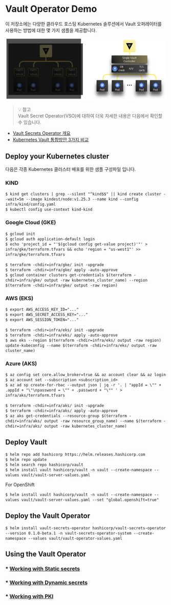 # Vault Operator Demo
이 저장소에는 다양한 클라우드 호스팅 Kubernetes 솔루션에서 Vault 오퍼레이터를 사용하는 방법에 대한 몇 가지 샘플을 제공합니다.

![img](https://raw.githubusercontent.com/hyungwook0221/img/main/uPic/vso-img.png)

> 💡 참고  
Vault Secret Operator(VSO)에 대하여 더욱 자세한 내용은 다음에서 확인할 수 있습니다.
- [Vault Secrets Operator 개요](https://docmoa.github.io/04-HashiCorp/06-Vault/01-Information/vault-secret-operator/1-vso-overview.html)
- [Kubernetes Vault 통합방안 3가지 비교](https://docmoa.github.io/04-HashiCorp/06-Vault/04-UseCase/vault-k8s-integration-three-methods.html)

## Deploy your Kubernetes cluster
다음은 각종 Kubernetes 클러스터 배포를 위한 샘플 구성파일 입니다.

### KIND

```shell
$ kind get clusters | grep --silent "^kind$$" || kind create cluster --wait=5m --image kindest/node:v1.25.3 --name kind --config infra/kind/config.yaml
$ kubectl config use-context kind-kind
```

### Google Cloud (GKE)

```shell       
$ gcloud init
$ gcloud auth application-default login
$ echo 'project_id = "'$(gcloud config get-value project)'"' > infra/gke/terraform.tfvars && echo 'region = "us-west1"' >> infra/gke/terraform.tfvars

$ terraform -chdir=infra/gke/ init -upgrade
$ terraform -chdir=infra/gke/ apply -auto-approve
$ gcloud container clusters get-credentials $(terraform -chdir=infra/gke/ output -raw kubernetes_cluster_name) --region $(terraform -chdir=infra/gke/ output -raw region)
```

### AWS (EKS)

```shell
$ export AWS_ACCESS_KEY_ID="..."
$ export AWS_SECRET_ACCESS_KEY="..."
$ export AWS_SESSION_TOKEN="..."
                          
$ terraform -chdir=infra/eks/ init -upgrade
$ terraform -chdir=infra/eks/ apply -auto-approve
$ aws eks --region $(terraform -chdir=infra/eks/ output -raw region) update-kubeconfig --name $(terraform -chdir=infra/eks/ output -raw cluster_name)
```

### Azure (AKS)

```shell
$ az config set core.allow_broker=true && az account clear && az login
$ az account set --subscription <subscription_id>
$ az ad sp create-for-rbac --output json | jq -r '. | "appId = \"" + .appId + "\"\npassword = \"" + .password + "\"" ' > infra/aks/terraform.tfvars

$ terraform -chdir=infra/aks/ init -upgrade
$ terraform -chdir=infra/aks/ apply -auto-approve
$ az aks get-credentials --resource-group $(terraform -chdir=infra/aks/ output -raw resource_group_name) --name $(terraform -chdir=infra/aks/ output -raw kubernetes_cluster_name)
```

## Deploy Vault

```shell
$ helm repo add hashicorp https://helm.releases.hashicorp.com
$ helm repo update
$ helm search repo hashicorp/vault
$ helm install vault hashicorp/vault -n vault --create-namespace --values vault/vault-server-values.yaml
```

For OpenShift

```shell
$ helm install vault hashicorp/vault -n vault --create-namespace --values vault/vault-server-values.yaml --set "global.openshift=true"
```

## Deploy the Vault Operator

```shell
$ helm install vault-secrets-operator hashicorp/vault-secrets-operator --version 0.1.0-beta.1 -n vault-secrets-operator-system --create-namespace --values vault/vault-operator-values.yaml
```

## Using the Vault Operator

### * [Working with Static secrets](/vault/static-secrets/README.md)
### * [Working with Dynamic secrets](/vault/dynamic-secrets/README.md)
### * [Working with PKI](/vault/pki/README.md)